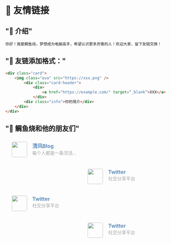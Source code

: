 # 🔗 友情链接
## "🤝 介绍"

    你好！我是鲷鱼烧，梦想成为电脑高手，希望认识更多厉害的人！欢迎大家、留下友链交换！

## "📃 友链添加格式："
```html
<div class="card">
    <img class="ava" src="https://xxx.png" />
        <div class="card-header">
            <div>
                <a href="https://example.com/" target=“_blank”>XXX</a>
            </div>
        <div class="info">你的简介</div>
    </div>
</div>
```
## "🍂 鲷鱼烧和他的朋友们"
<div class="post-body">
   <div id="links">
        <style>
        /* 用于大屏幕和小屏幕的通用样式 */
        .card {
            width: 45%;
            font-size: 1rem;
            padding: 10px 20px;
            border-radius: 4px;
            transition-duration: 0.15s;
            margin-bottom: 1rem;
            display: flex;
        }
        .card:nth-child(odd) {
            float: left;
        }
        .card:nth-child(even) {
            float: right;
        }
        .card:hover {
            transform: scale(1.1);
            box-shadow: 0 2px 6px 0 rgba(0, 0, 0, 0.12), 0 0 6px 0 rgba(0, 0, 0, 0.04);
        }
        .card a {
            border: none;
        }
        .card .ava {
            width: 3rem!important;
            height: 3rem!important;
            margin: 0!important;
            margin-right: 1em!important;
            border-radius: 4px;
        }
        .card .card-header {
            font-style: italic;
            overflow: hidden;
            width: 100%;
        }
        .card .card-header a {
            font-style: normal;
            color: #608DBD;
            font-weight: bold;
            text-decoration: none;
        }
        .card .card-header a:hover {
            color: #d480aa;
            text-decoration: none;
        }
        .card .card-header .info {
            font-style: normal;
            color: #a3a3a3;
            font-size: 14px;
            min-width: 0;
            overflow: hidden;
            white-space: nowrap;
        }
        /* 媒体查询：小屏幕 */
        @media (max-width: 768px) {
            .card {
            width: 100%; /* 在小屏幕上显示为单列 */
            float: none; /* 清除浮动 */
            }
        }
      </style>
      <div class="links-content">
         <div class="link-navigation">
            <!-- # 1 -->
            <div class="card">
               <img class="ava" src="https://www.mojiawei.com/upload/44a78583-8d96-4831-acdd-1b89acf0ad2f.png" />
               <div class="card-header">
                  <div>
                     <a href="https://www.mojiawei.com/" target=“_blank”>清风Blog</a>
                  </div>
                  <div class="info">每个人都是一条河流...</div>
               </div>
            </div>
            <!-- # 2 -->
            <div class="card">
               <img class="ava" src="https://i.loli.net/2020/05/14/5VyHPQqR6LWF39a.png" />
               <div class="card-header">
                  <div>
                     <a href="https://twitter.com/" target=“_blank”>Twitter</a>
                  </div>
                  <div class="info">社交分享平台</div>
               </div>
            </div>
            <!-- # 3 -->
            <div class="card">
               <img class="ava" src="https://i.loli.net/2020/05/14/5VyHPQqR6LWF39a.png" />
               <div class="card-header">
                  <div>
                     <a href="https://twitter.com/" target=“_blank”>Twitter</a>
                  </div>
                  <div class="info">社交分享平台</div>
               </div>
            </div>
            <!-- # 4 -->
            <div class="card">
               <img class="ava" src="https://i.loli.net/2020/05/14/5VyHPQqR6LWF39a.png" />
               <div class="card-header">
                  <div>
                     <a href="https://twitter.com/" target=“_blank”>Twitter</a>
                  </div>
                  <div class="info">社交分享平台</div>
               </div>
            </div>
            <!-- # 5 -->
         </div>
      </div>
   </div>
</div>
